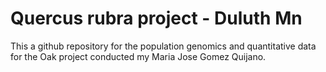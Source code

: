 # **Quercus rubra** project - Duluth Mn
This a github repository for the population genomics and quantitative data for the Oak project conducted my Maria Jose Gomez Quijano.
